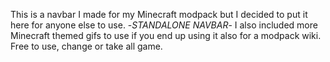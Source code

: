 This is a navbar I made for my Minecraft modpack but I decided to put it here for anyone else to use.
-*STANDALONE NAVBAR*-
I also included more Minecraft themed gifs to use if you end up using it also for a modpack wiki.
Free to use, change or take all game.
